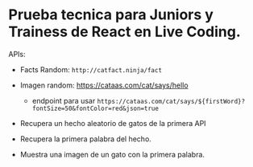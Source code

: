 # Prueba tecnica para Juniors y Trainess de React en Live Coding.

APIs:
- Facts Random: `http://catfact.ninja/fact`
- Imagen random: https://cataas.com/cat/says/hello
    - endpoint para usar `https://cataas.com/cat/says/${firstWord}?fontSize=50&fontColor=red&json=true`

- Recupera un hecho aleatorio de gatos de la primera API 
- Recupera la primera palabra del hecho.
- Muestra una imagen de un gato con la primera palabra.
